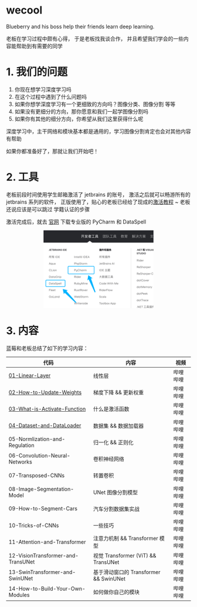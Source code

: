 # wecool

Blueberry and his boss help their friends learn deep learning.

老板在学习过程中颇有心得，
于是老板找我谈合作，
并且希望我们学会的一些内容能帮助到有需要的同学

# 1. 我们的问题

1. 你现在想学习深度学习吗
2. 在这个过程中遇到了什么问题吗
3. 如果你想学深度学习有一个更细致的方向吗？图像分类、图像分割 等等
4. 如果没有更细分的方向，那你愿意和我们一起学图像分割吗
5. 如果你有其他的细分方向，你希望从我们这里获得什么呢

深度学习中，主干网络和模块基本都是通用的，学习图像分割肯定也会对其他内容有帮助

如果你都准备好了，那就让我们开始吧！

# 2. 工具

老板前段时间使用学生邮箱激活了 jetbrains 的账号，
激活之后就可以畅游所有的 jetbrains 系列的软件，
正版使用了，贴心的老板已经给了现成的[激活教程](https://www.zhihu.com/tardis/zm/art/560589157?source_id=1005) ~ 
老板还说应该是可以跳过 学籍认证的步骤

激活完成后，就去 [官网](https://www.jetbrains.com.cn/?utm_source=baidu&utm_medium=cpc&utm_campaign=cn-bai-br-brand-ex-pc&utm_content=brand-pure&utm_term=jetbrains)
下载专业版的 PyCharm 和 DataSpell 

<p align="center" width="100%">
<img src="assets/img.png" style="width: 50%; min-width: 300px; display: block; margin: auto;">
</p>

# 3. 内容

蓝莓和老板总结了如下的学习内容：



| 代码                                                                                     | 内容                                   | 视频   |
|----------------------------------------------------------------------------------------| -------------------------------------- |------|
| [01-Linear-Layer](https://github.com/teenager-lijh/wecool/tree/master/01-Linear-Layer) | 线性层                                 | 哔哩哔哩 |
| [02-How-to-Update-Weights](https://github.com/teenager-lijh/wecool/tree/master/02-How-to-Update-Weights)                                            | 梯度下降 && 更新权重                   | 哔哩哔哩 |
| [03-What-is-Activate-Function](https://github.com/teenager-lijh/wecool/tree/master/03-What-is-Activate-Function)                                                           | 什么是激活函数                         | 哔哩哔哩 |
| [04-Dataset-and-DataLoader](https://github.com/teenager-lijh/wecool/tree/master/04-Dataset-and-DataLoader)                                                               | 数据集 && 数据加载器                   | 哔哩哔哩 |
| 05-Normlization-and-Regulation                                                         | 归一化 && 正则化                       | 哔哩哔哩 |
| 06-Convolution-Neural-Networks                                                         | 卷积神经网络                           | 哔哩哔哩 |
| 07-Transposed-CNNs                                                                     | 转置卷积                               | 哔哩哔哩 |
| 08-Image-Segmentation-Model                                                            | UNet 图像分割模型                      | 哔哩哔哩 |
| 09-How-to-Segment-Cars                                                                 | 汽车分割数据集实战                     | 哔哩哔哩 |
| 10-Tricks-of-CNNs                                                                      | 一些技巧                               | 哔哩哔哩 |
| 11-Attention-and-Transformer                                                           | 注意力机制 && Transformer 模型         | 哔哩哔哩 |
| 12-VisionTransformer-and-TransUNet                                                     | 视觉 Transformer (ViT) && TransUNet    | 哔哩哔哩 |
| 13-SwinTransformer-and-SwinUNet                                                        | 基于滑动窗口的 Transformer && SwinUNet | 哔哩哔哩 |
| 14-How-to-Build-Your-Own-Modules                                                       | 如何做你自己的模块                     | 哔哩哔哩 |


